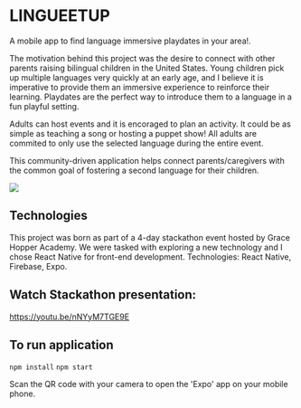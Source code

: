 # LINGUEETUP

A mobile app to find language immersive playdates in your area!. 

The motivation behind this project was the desire to connect with other parents raising bilingual children in the United States. Young children pick up multiple languages very quickly at an early age, and I believe it is imperative to provide them an immersive experience to reinforce their learning. Playdates are the perfect way to introduce them to a language in a fun playful setting.

Adults can host events and it is encoraged to plan an activity. It could be as simple as teaching a song or hosting a puppet show! All adults are commited to only use the selected language during the entire event.

This community-driven application helps connect parents/caregivers with the common goal of fostering a second language for their children.

![](readme_assets/Lingueetup.gif)

## Technologies
This project was born as part of a 4-day stackathon event hosted by Grace Hopper Academy. We were tasked with exploring a new technology and I chose React Native for front-end development. 
Technologies: React Native, Firebase, Expo.

## Watch Stackathon presentation:
https://youtu.be/nNYyM7TGE9E

## To run application
`npm install`
`npm start`

Scan the QR code with your camera to open the 'Expo' app on your mobile phone.


